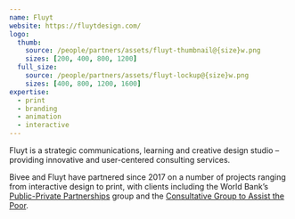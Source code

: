 ```yaml
---
name: Fluyt
website: https://fluytdesign.com/
logo:
  thumb:
    source: /people/partners/assets/fluyt-thumbnail@{size}w.png
    sizes: [200, 400, 800, 1200]
  full_size:
    source: /people/partners/assets/fluyt-lockup@{size}w.png
    sizes: [400, 800, 1200, 1600]
expertise:
  - print
  - branding
  - animation
  - interactive
---
```


Fluyt is a strategic communications, learning and creative design studio – providing innovative and user-centered consulting services.

Bivee and Fluyt have partnered since 2017 on a number of projects ranging from interactive design to print, with clients including the World Bank’s [Public-Private Partnerships](https://pppknowledgelab.org) group and the [Consultative Group to Assist the Poor](https://www.cgap.org).
